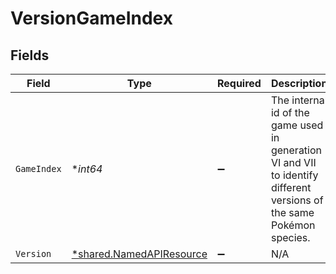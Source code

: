 # VersionGameIndex


## Fields

| Field                                                                                                                  | Type                                                                                                                   | Required                                                                                                               | Description                                                                                                            | Example                                                                                                                |
| ---------------------------------------------------------------------------------------------------------------------- | ---------------------------------------------------------------------------------------------------------------------- | ---------------------------------------------------------------------------------------------------------------------- | ---------------------------------------------------------------------------------------------------------------------- | ---------------------------------------------------------------------------------------------------------------------- |
| `GameIndex`                                                                                                            | **int64*                                                                                                               | :heavy_minus_sign:                                                                                                     | The internal id of the game used in generation VI and VII to identify different<br/>versions of the same Pokémon species.<br/> | 12                                                                                                                     |
| `Version`                                                                                                              | [*shared.NamedAPIResource](../../models/shared/namedapiresource.md)                                                    | :heavy_minus_sign:                                                                                                     | N/A                                                                                                                    |                                                                                                                        |